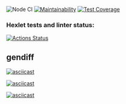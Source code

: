 ![Node CI](https://github.com/Andrey2Gri/frontend-project-lvl2/workflows/Node%20CI/badge.svg)
[![Maintainability](https://api.codeclimate.com/v1/badges/dd7f5d876a161cc0d546/maintainability)](https://codeclimate.com/github/Andrey2Gri/frontend-project-lvl2/maintainability) 
[![Test Coverage](https://api.codeclimate.com/v1/badges/dd7f5d876a161cc0d546/test_coverage)](https://codeclimate.com/github/Andrey2Gri/frontend-project-lvl2/test_coverage)

### Hexlet tests and linter status:
[![Actions Status](https://github.com/Andrey2Gri/frontend-project-lvl2/workflows/hexlet-check/badge.svg)](https://github.com/Andrey2Gri/frontend-project-lvl2/actions)

## gendiff
[![asciicast](https://asciinema.org/a/gxeiCsukzUX6cnImR3OHB6A1g.svg)](https://asciinema.org/a/gxeiCsukzUX6cnImR3OHB6A1g)

[![asciicast](https://asciinema.org/a/shCjCbqeGLvX07d1UYnsHse1T.svg)](https://asciinema.org/a/shCjCbqeGLvX07d1UYnsHse1T)

[![asciicast](https://asciinema.org/a/FFLFu3dennwMoA6sZSXrwCN7C.svg)](https://asciinema.org/a/FFLFu3dennwMoA6sZSXrwCN7C)